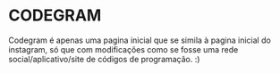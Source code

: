 # CODEGRAM
Codegram é apenas uma pagina inicial que se simila à pagina inicial do instagram, só que com modificações como se fosse uma rede social/aplicativo/site de códigos de programação. :)
